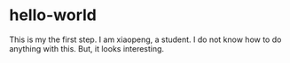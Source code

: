 # hello-world
This is my the first step. I am xiaopeng, a student. I do not know how to do anything with this. But, it looks interesting.
